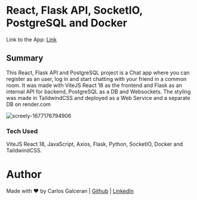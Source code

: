 # React, Flask API, SocketIO, PostgreSQL and Docker

Link to the App: [Link](https://chatapp-vrrb.onrender.com)

## Summary

This React, Flask API and PostgreSQL project is a Chat app where you can register as an user, log in and start chatting with your friend in a common room. It was made with ViteJS React 18 as the frontend and Flask as an internal API for backend, PostgreSQL as a DB and Websockets. The styling was made in TaildwindCSS and deployed as a Web Service and a separate DB on render.com

![screely-1677176794906](https://user-images.githubusercontent.com/11094871/221007313-134b4a47-004d-4f28-b55e-302249d8a27d.png)

### Tech Used

ViteJS React 18, JavaScript, Axios, Flask, Python, SocketIO, Docker and TaildwindCSS.

# Author

Made with ♥ by Carlos Galceran | [Github](https://github.com/cgalceran) | [LinkedIn](https://www.linkedin.com/in/cgalceran/)
